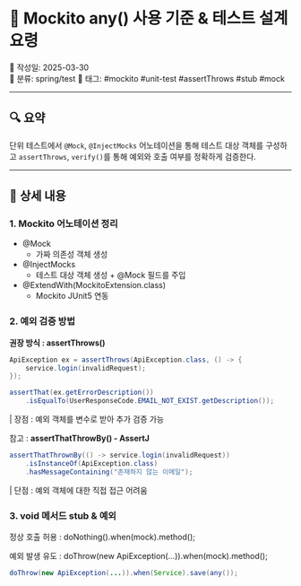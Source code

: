 # 📘 Mockito any() 사용 기준 & 테스트 설계 요령

📅 작성일: 2025-03-30  
📂 분류: spring/test
🔖 태그: #mockito #unit-test #assertThrows #stub #mock

---

## 🔍 요약

단위 테스트에서 `@Mock`, `@InjectMocks` 어노테이션을 통해 테스트 대상 객체를 구성하고
`assertThrows`, `verify()`를 통해 예외와 호출 여부를 정확하게 검증한다.

---

## 🧠 상세 내용

### 1. Mockito 어노테이션 정리

- @Mock
    - 가짜 의존성 객체 생성
- @InjectMocks
    - 테스트 대상 객체 생성 + @Mock 필드를 주입
- @ExtendWith(MockitoExtension.class)
    - Mockito JUnit5 연동


### 2. 예외 검증 방법

**권장 방식 : assertThrows()**

```java
ApiException ex = assertThrows(ApiException.class, () -> {
    service.login(invalidRequest);
});

assertThat(ex.getErrorDescription())
    .isEqualTo(UserResponseCode.EMAIL_NOT_EXIST.getDescription());
```

| 장점 : 예외 객체를 변수로 받아 추가 검증 가능

참고 : **assertThatThrowBy() - AssertJ**

```java
assertThatThrownBy(() -> service.login(invalidRequest))
    .isInstanceOf(ApiException.class)
    .hasMessageContaining("존재하지 않는 이메일");
```

| 단점 : 예외 객체에 대한 직접 접근 어려움

### 3. void 메서드 stub & 예외

정상 호출 허용 : doNothing().when(mock).method();

예외 발생 유도 : doThrow(new ApiException(...)).when(mock).method();

```java
doThrow(new ApiException(...)).when(Service).save(any());
```